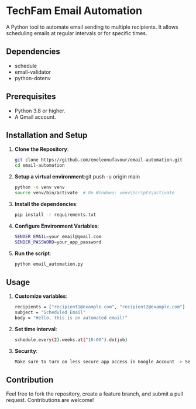 # TechFam Email Automation

A Python tool to automate email sending to multiple recipients.
It allows scheduling emails at regular intervals or for specific times.

## Dependencies

- schedule
- email-validator
- python-dotenv

## Prerequisites

- Python 3.8 or higher.
- A Gmail account.

## Installation and Setup

1. **Clone the Repository**:

   ```bash
   git clone https://github.com/emeleonufavour/email-automation.git
   cd email-automation
   ```

2. **Setup a virtual environment**:git push -u origin main

   ```bash
   python -m venv venv
   source venv/bin/activate  # On Windows: venv\Scripts\activate
   ```

3. **Install the dependencies**:

   ```bash
   pip install -r requirements.txt
   ```

4. **Configure Environment Variables**:

   ```bash
   SENDER_EMAIL=your_email@gmail.com
   SENDER_PASSWORD=your_app_password
   ```

5. **Run the script**:
   ```bash
   python email_automation.py
   ```

## Usage

1. **Customize variables**:

   ```bash
   recipients = ["recipient1@example.com", "recipient2@example.com"]
   subject = "Scheduled Email"
   body = "Hello, this is an automated email!"
   ```

2. **Set time interval**:

   ```bash
   schedule.every(2).weeks.at("10:00").do(job)
   ```

3. **Security**:
   ```bash
   Make sure to turn on less secure app access in Google Account -> Security
   ```

## Contribution

Feel free to fork the repository, create a feature branch, and submit a pull request. Contributions are welcome!
